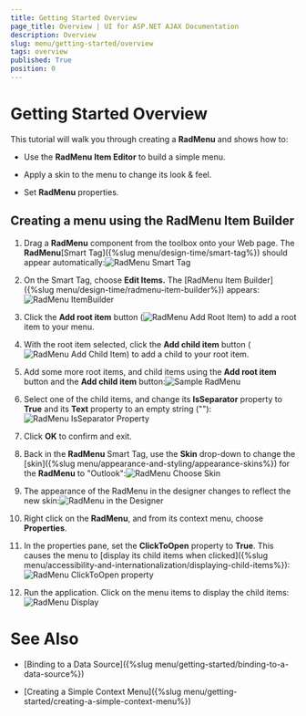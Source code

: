 ```yaml
---
title: Getting Started Overview
page_title: Overview | UI for ASP.NET AJAX Documentation
description: Overview
slug: menu/getting-started/overview
tags: overview
published: True
position: 0
---
```


# Getting Started Overview



This tutorial will walk you through creating a __RadMenu__ and shows how to:

* Use the __RadMenu Item Editor__ to build a simple menu.

* Apply a skin to the menu to change its look & feel.

* Set __RadMenu__ properties.

## Creating a menu using the RadMenu Item Builder

1. Drag a __RadMenu__ component from the toolbox onto your Web page. The __RadMenu__[Smart Tag]({%slug menu/design-time/smart-tag%}) should appear automatically:![RadMenu Smart Tag](images/menu_smarttag.png)

1. On the Smart Tag, choose __Edit Items.__ The [RadMenu Item Builder]({%slug menu/design-time/radmenu-item-builder%}) appears:![RadMenu ItemBuilder](images/menu_itembuilder.png)

1. Click the __Add root item__ button (![RadMenu Add Root Item](images/menu_addrootitem.png)) to add a root item to your menu.

1. With the root item selected, click the __Add child item__ button (![RadMenu Add Child Item](images/menu_addchilditem.png)) to add a child to your root item.

1. Add some more root items, and child items using the __Add root item__ button and the __Add child item__ button:![Sample RadMenu](images/menu_samplemenu.png)

1. Select one of the child items, and change its __IsSeparator__ property to __True__ and its __Text__ property to an empty string (""):![RadMenu IsSeparator Property](images/menu_isseparator.png)

1. Click __OK__ to confirm and exit.

1. Back in the __RadMenu__ Smart Tag, use the __Skin__ drop-down to change the [skin]({%slug menu/appearance-and-styling/appearance-skins%}) for the __RadMenu__ to "Outlook":![RadMenu Choose Skin](images/menu_chooseskin.png)

1. The appearance of the RadMenu in the designer changes to reflect the new skin:![RadMenu in the Designer](images/menu_designer.png)

1. Right click on the __RadMenu__, and from its context menu, choose __Properties__.

1. In the properties pane, set the __ClickToOpen__ property to __True__. This causes the menu to [display its child items when clicked]({%slug menu/accessibility-and-internationalization/displaying-child-items%}):![RadMenu ClickToOpen property](images/menu_clicktoopen.png)

1. Run the application. Click on the menu items to display the child items:![RadMenu Display](images/menu_runmenu.png)

# See Also

 * [Binding to a Data Source]({%slug menu/getting-started/binding-to-a-data-source%})

 * [Creating a Simple Context Menu]({%slug menu/getting-started/creating-a-simple-context-menu%})
